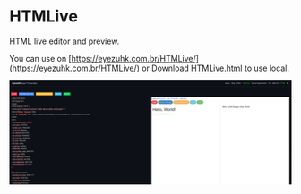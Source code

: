 # HTMLive
HTML live editor and preview.

You can use on [https://eyezuhk.com.br/HTMLive/](https://eyezuhk.com.br/HTMLive/) or Download [HTMLive.html](HTMLive.html) to use local.

![HTMLive.png](HTMLive.png)
